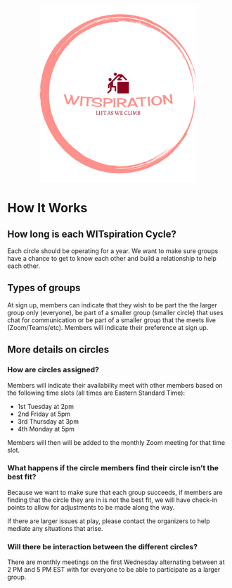 <p align="center">
<img height=400 src="logo.png" alt="WITspiration">
</p>

# How It Works

## How long is each WITspiration Cycle?

Each circle should be operating for a year. We want to make sure groups have a chance to get to know each other and build a relationship to help each other.

## Types of groups

At sign up, members can indicate that they wish to be part the the larger group only (everyone), be part of a smaller group (smaller circle) that uses chat for communication or be part of a smaller group that the meets live (Zoom/Teams/etc). Members will indicate their preference at sign up.

## More details on circles

### How are circles assigned?

Members will indicate their availability meet with other members based on the following time slots (all times are Eastern Standard Time):

- 1st Tuesday at 2pm
- 2nd Friday at 5pm
- 3rd Thursday at 3pm
- 4th Monday at 5pm

Members will then will be added to the monthly Zoom meeting for that time slot.

### What happens if the circle members find their circle isn’t the best fit?

Because we want to make sure that each group succeeds, if members are finding that the circle they are in is not the best fit, we will have check-in points to allow for adjustments to be made along the way.

If there are larger issues at play, please contact the organizers to help mediate any situations that arise.

### Will there be interaction between the different circles?

There are monthly meetings on the first Wednesday alternating between at 2 PM and 5 PM EST with for everyone to be able to participate as a larger group.
